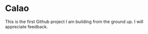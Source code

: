 Calao
=====
This is the first Github project I am building from the ground up. I will appreciate feedback.
